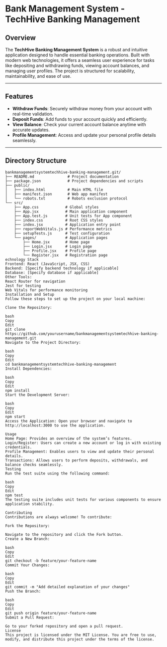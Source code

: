 # Bank Management System - TechHive Banking Management

## Overview
The **TechHive Banking Management System** is a robust and intuitive application designed to handle essential banking operations. Built with modern web technologies, it offers a seamless user experience for tasks like depositing and withdrawing funds, viewing account balances, and managing user profiles. The project is structured for scalability, maintainability, and ease of use.

---

## Features
- **Withdraw Funds**: Securely withdraw money from your account with real-time validation.
- **Deposit Funds**: Add funds to your account quickly and efficiently.
- **View Balance**: Check your current account balance anytime with accurate updates.
- **Profile Management**: Access and update your personal profile details seamlessly.

---

## Directory Structure
```plaintext
bankmanagementsystemtechhive-banking-management.git/
├── README.md               # Project documentation
├── package.json            # Project dependencies and scripts
├── public/
│   ├── index.html          # Main HTML file
│   ├── manifest.json       # Web app manifest
│   └── robots.txt          # Robots exclusion protocol
└── src/
    ├── App.css            # Global styles
    ├── App.jsx            # Main application component
    ├── App.test.js        # Unit tests for App component
    ├── index.css          # Root CSS styles
    ├── index.jsx          # Application entry point
    ├── reportWebVitals.js # Performance metrics
    ├── setupTests.js      # Test configuration
    └── pages/             # Application pages
        ├── Home.jsx       # Home page
        ├── Login.jsx      # Login page
        ├── Profile.jsx    # Profile page
        └── Register.jsx   # Registration page
echnology Stack
Frontend: React (JavaScript, JSX, CSS)
Backend: [Specify backend technology if applicable]
Database: [Specify database if applicable]
Other Tools:
React Router for navigation
Jest for testing
Web Vitals for performance monitoring
Installation and Setup
Follow these steps to set up the project on your local machine:

Clone the Repository:

bash
Copy
Edit
git clone https://github.com/yourusername/bankmanagementsystemtechhive-banking-management.git
Navigate to the Project Directory:

bash
Copy
Edit
cd bankmanagementsystemtechhive-banking-management
Install Dependencies:

bash
Copy
Edit
npm install
Start the Development Server:

bash
Copy
Edit
npm start
Access the Application: Open your browser and navigate to http://localhost:3000 to use the application.

Usage
Home Page: Provides an overview of the system’s features.
Login/Register: Users can create a new account or log in with existing credentials.
Profile Management: Enables users to view and update their personal details.
Transactions: Allows users to perform deposits, withdrawals, and balance checks seamlessly.
Testing
Run the test suite using the following command:

bash
Copy
Edit
npm test
The testing suite includes unit tests for various components to ensure application stability.

Contributing
Contributions are always welcome! To contribute:

Fork the Repository:

Navigate to the repository and click the Fork button.
Create a New Branch:

bash
Copy
Edit
git checkout -b feature/your-feature-name
Commit Your Changes:

bash
Copy
Edit
git commit -m "Add detailed explanation of your changes"
Push the Branch:

bash
Copy
Edit
git push origin feature/your-feature-name
Submit a Pull Request:

Go to your forked repository and open a pull request.
License
This project is licensed under the MIT License. You are free to use, modify, and distribute this project under the terms of the license.

